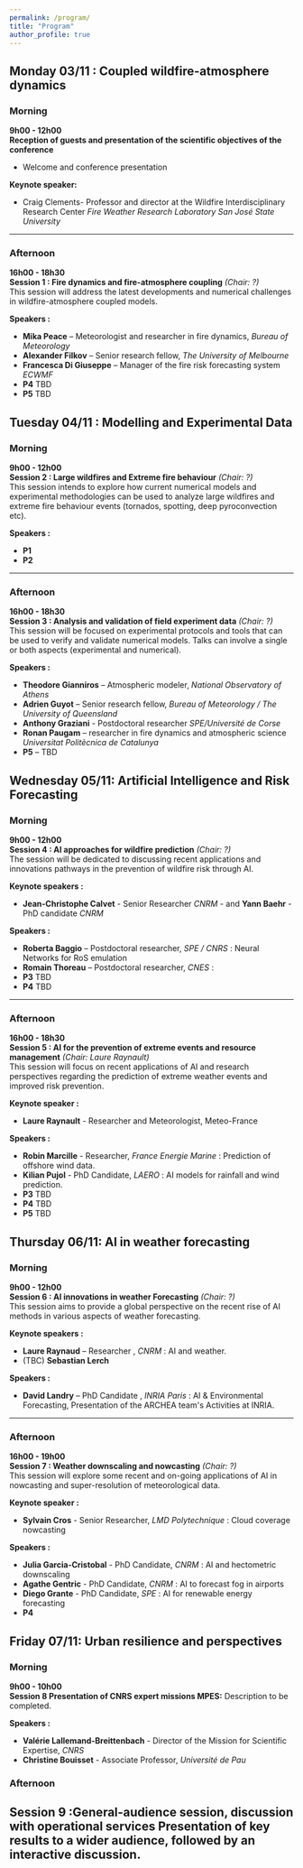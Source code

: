 ```yaml
---
permalink: /program/
title: "Program"
author_profile: true
---
```

## Monday 03/11 : Coupled wildfire-atmosphere  dynamics

### Morning
**9h00 - 12h00**  
**Reception of guests and presentation of the scientific objectives of the conference**
- Welcome and conference presentation

**Keynote speaker:**  
- Craig Clements- Professor and director at the Wildfire Interdisciplinary Research Center  *Fire Weather Research Laboratory San José State University*

---
### Afternoon
**16h00 - 18h30**  
**Session 1 : Fire dynamics and fire-atmosphere coupling** *(Chair: ?)*  
This session will address the latest developments and numerical challenges in wildfire-atmosphere coupled models.

**Speakers :**  
- **Mika Peace** – Meteorologist and researcher in fire dynamics, *Bureau of Meteorology*
- **Alexander Filkov** – Senior research fellow, *The University of Melbourne* 
- **Francesca Di Giuseppe** – Manager of the fire risk forecasting system *ECWMF*
- **P4** TBD
- **P5** TBD


## Tuesday 04/11 : Modelling and Experimental Data

### Morning
**9h00 - 12h00**  
**Session 2 : Large wildfires and Extreme fire behaviour** *(Chair: ?)*  
This session intends to explore how current numerical models and experimental methodologies can be used to analyze large wildfires and extreme fire behaviour events (tornados, spotting, deep pyroconvection etc).

**Speakers :**  
- **P1** 
- **P2**

---

### Afternoon
**16h00 - 18h30**  
**Session 3 : Analysis and validation of field experiment data** *(Chair: ?)*  
This session will be focused on  experimental protocols and tools that can be used to verify and validate numerical models. Talks can involve a single or both aspects (experimental and numerical).

**Speakers :**  
- **Theodore Gianniros** – Atmospheric modeler, *National Observatory of Athens*
- **Adrien Guyot** – Senior research fellow, *Bureau of Meteorology / The University of Queensland* 
- **Anthony Graziani** - Postdoctoral researcher *SPE/Université de Corse*
- **Ronan Paugam** – researcher in fire dynamics and atmospheric science *Universitat Politècnica de Catalunya*
- **P5** – TBD

## Wednesday 05/11: Artificial Intelligence and Risk Forecasting

### Morning
**9h00 - 12h00**  
**Session 4 : AI approaches for wildfire prediction** *(Chair: ?)*  
The session will be dedicated to discussing recent applications and innovations pathways in the prevention of wildfire risk through AI.

**Keynote speakers :**  
- **Jean-Christophe Calvet** - Senior Researcher *CNRM* - and **Yann Baehr** -PhD candidate *CNRM*

**Speakers :**  
-  **Roberta Baggio** – Postdoctoral researcher, *SPE / CNRS* : Neural Networks for RoS emulation
-  **Romain Thoreau** – Postdoctoral researcher, *CNES* : 
- **P3** TBD  
- **P4** TBD

---

### Afternoon
**16h00 - 18h30**  
**Session 5 : AI for the prevention of extreme events and resource management** *(Chair: Laure Raynault)*  
This session will focus on recent applications of AI and research perspectives regarding the prediction of extreme weather events and improved risk prevention.

**Keynote speaker :**  
- **Laure Raynault** - Researcher and Meteorologist, Meteo-France

**Speakers :**  
- **Robin Marcille** - Researcher, *France Energie Marine* : Prediction of offshore wind data.
- **Kilian Pujol** - PhD Candidate, *LAERO* : AI models for rainfall and wind prediction.
-  **P3** TBD
-  **P4** TBD
-  **P5** TBD


## Thursday 06/11: AI in weather forecasting

### Morning
**9h00 - 12h00**  
**Session 6 : AI innovations in weather Forecasting** *(Chair: ?)*  
This session aims to provide a global perspective on the recent rise of AI methods in various aspects of weather forecasting.

**Keynote speakers  :**  
- **Laure Raynaud** – Researcher , *CNRM* : AI and weather.
- (TBC) **Sebastian Lerch**

**Speakers :**  
- **David Landry** – PhD Candidate , *INRIA Paris* : AI & Environmental Forecasting, Presentation of the ARCHEA team's Activities at INRIA.

---

### Afternoon
**16h00 - 19h00**  
**Session 7 : Weather downscaling and nowcasting** *(Chair: ?)*  
This session will explore some recent and on-going applications of AI in nowcasting and super-resolution of meteorological data.

**Keynote speaker :**  
- **Sylvain Cros** - Senior Researcher, *LMD Polytechnique* : Cloud coverage nowcasting

**Speakers :**  
- **Julia Garcia-Cristobal** - PhD Candidate, *CNRM* : AI and hectometric downscaling
- **Agathe Gentric** - PhD Candidate, *CNRM* : AI to forecast fog in airports
- **Diego Grante** - PhD Candidate, *SPE* : AI for renewable energy forecasting
- **P4**

## Friday 07/11: Urban resilience and perspectives

### Morning 
**9h00 - 10h00**  
**Session 8 Presentation of CNRS expert missions MPES:**
Description to be completed.

**Speakers :**  
- **Valérie Lallemand-Breittenbach** - Director of the Mission for Scientific Expertise, *CNRS*
- **Christine Bouisset** -  Associate Professor, *Université de Pau*

### Afternoon
**Session 9 :General-audience session, discussion with operational services**
Presentation of key results to a wider audience, followed by an interactive discussion.
---

